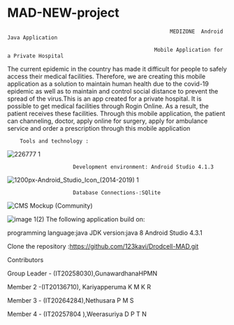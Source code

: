 # MAD-NEW-project

                                                        MEDIZONE  Android Java Application  
                                
                                                   Mobile Application for a Private Hospital

The current epidemic in the country has made it difficult for people to safely access their medical facilities. Therefore, we are creating this mobile application as a solution to maintain human health due to the covid-19 epidemic as well as to maintain and control social distance to prevent the spread of the virus.This is an app created for a private hospital. It is possible to get medical facilities through Rogin Online. As a result, the patient receives these facilities. Through this mobile application, the patient can channeling, doctor, apply online for surgery, apply for ambulance service and order a prescription through this mobile application
        
        Tools and technology :
         
                   
![226777 1](https://user-images.githubusercontent.com/83937185/134777854-0a945e69-2f0f-43f0-bdb8-ca84f466aa75.png)
                         
                         Development environment: Android Studio 4.1.3




![1200px-Android_Studio_Icon_(2014-2019) 1](https://user-images.githubusercontent.com/83937185/134777857-e1edf891-013c-4474-a4a3-d64625c7266f.png)
    
 
                         Database Connections-:SQlite 
                         
![CMS Mockup (Community)](https://user-images.githubusercontent.com/83937185/134777862-1c476229-ace6-48e7-92b4-59de5eb662b6.png)

![image 1(2)](https://user-images.githubusercontent.com/83937185/134778111-32b324a9-ec53-4219-bd6d-5418d1e13c5c.png)
The following application build on:

programming language:java 
JDK version:java 8
 Android Studio 4.3.1
 
Clone the repository :https://github.com/123kavi/Drodcell-MAD.git

Contributors

Group Leader - (IT20258030),GunawardhanaHPMN

Member 2 -(IT20136710), Kariyapperuma K M K R

Member 3 - (IT20264284),Nethusara P M S

Member 4 - (IT20257804 ),Weerasuriya D P T N
















